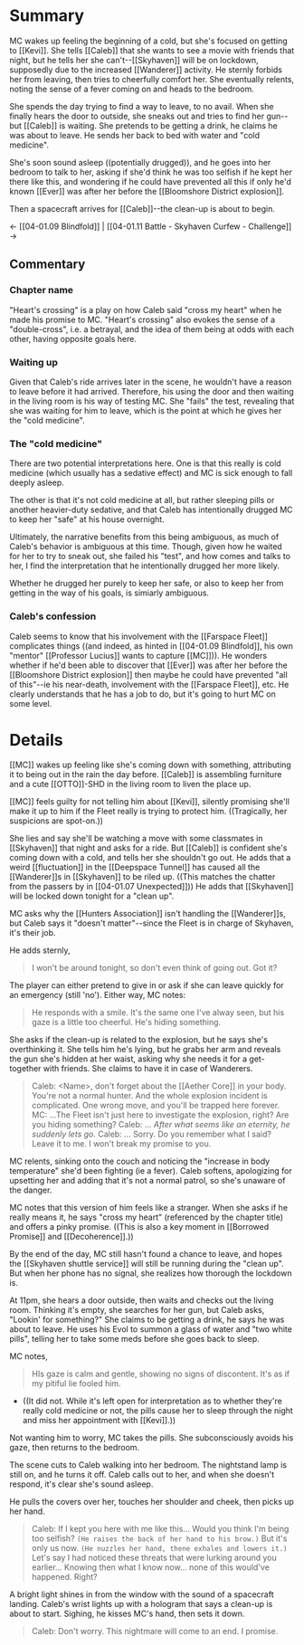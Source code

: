 # Summary
MC wakes up feeling the beginning of a cold, but she's focused on getting to [[Kevi]]. She tells [[Caleb]] that she wants to see a movie with friends that night, but he tells her she can't--[[Skyhaven]] will be on lockdown, supposedly due to the increased [[Wanderer]] activity. He sternly forbids her from leaving, then tries to cheerfully comfort her. She eventually relents, noting the sense of a fever coming on and heads to the bedroom.

She spends the day trying to find a way to leave, to no avail. When she finally hears the door to outside, she sneaks out and tries to find her gun--but [[Caleb]] is waiting. She pretends to be getting a drink, he claims he was about to leave. He sends her back to bed with water and "cold medicine". 

She's soon sound asleep ((potentially drugged)), and he goes into her bedroom to talk to her, asking if she'd think he was too selfish if he kept her there like this, and wondering if he could have prevented all this if only he'd known [[Ever]] was after her before the [[Bloomshore District explosion]].

Then a spacecraft arrives for [[Caleb]]--the clean-up is about to begin.

← [[04-01.09 Blindfold]] | [[04-01.11 Battle - Skyhaven Curfew - Challenge]] →

## Commentary

### Chapter name
"Heart's crossing" is a play on how Caleb said "cross my heart" when he made his promise to MC. "Heart's crossing" also evokes the sense of a "double-cross", i.e. a betrayal, and the idea of them being at odds with each other, having opposite goals here.
### Waiting up
Given that Caleb's ride arrives later in the scene, he wouldn't have a reason to leave before it had arrived. Therefore, his using the door and then waiting in the living room is his way of testing MC. She "fails" the test, revealing that she was waiting for him to leave, which is the point at which he gives her the "cold medicine".
### The "cold medicine"
There are two potential interpretations here. One is that this really is cold medicine (which usually has a sedative effect) and MC is sick enough to fall deeply asleep.

The other is that it's not cold medicine at all, but rather sleeping pills or another heavier-duty sedative, and that Caleb has intentionally drugged MC to keep her "safe" at his house overnight.

Ultimately, the narrative benefits from this being ambiguous, as much of Caleb's behavior is ambiguous at this time. Though, given how he waited for her to try to sneak out, she failed his "test", and how comes and talks to her, I find the interpretation that he intentionally drugged her more likely. 

Whether he drugged her purely to keep her safe, or also to keep her from getting in the way of his goals, is simiarly ambiguous.
### Caleb's confession
Caleb seems to know that his involvement with the [[Farspace Fleet]] complicates things ((and indeed, as hinted in [[04-01.09 Blindfold]], his own "mentor" [[Professor Lucius]] wants to capture [[MC]])). He wonders whether if he'd been able to discover that [[Ever]] was after her before the [[Bloomshore District explosion]] then maybe he could have prevented "all of this"--ie his near-death, involvement with the [[Farspace Fleet]], etc. He clearly understands that he has a job to do, but it's going to hurt MC on some level.

# Details
[[MC]] wakes up feeling like she's coming down with something, attributing it to being out in the rain the day before. [[Caleb]] is assembling furniture and a cute [[OTTO]]-SHD in the living room to liven the place up.

[[MC]] feels guilty for not telling him about [[Kevi]], silently promising she'll make it up to him if the Fleet really is trying to protect him. ((Tragically, her suspicions are spot-on.))

She lies and say she'll be watching a move with some classmates in [[Skyhaven]] that night and asks for a ride. But [[Caleb]] is confident she's coming down with a cold, and tells her she shouldn't go out. He adds that a weird [[fluctuation]] in the [[Deepspace Tunnel]] has caused all the [[Wanderer]]s in [[Skyhaven]] to be riled up. ((This matches the chatter from the passers by in [[04-01.07 Unexpected]])) He adds that [[Skyhaven]] will be locked down tonight for a "clean up". 

MC asks why the [[Hunters Association]] isn't handling the [[Wanderer]]s, but Caleb says it "doesn't matter"--since the Fleet is in charge of Skyhaven, it's their job.

He adds sternly,
> I won't be around tonight, so don't even think of going out. Got it?

The player can either pretend to give in or ask if she can leave quickly for an emergency (still 'no'). Either way, MC notes:
> He responds with a smile. It's the same one I've alway seen, but his gaze is a little too cheerful. He's hiding something.

She asks if the clean-up is related to the explosion, but he says she's overthinking it. She tells him he's lying, but he grabs her arm and reveals the gun she's hidden at her waist, asking why she needs it for a get-together with friends. She claims to have it in case of Wanderers.

> Caleb: \<Name>, don't forget about the [[Aether Core]] in your body. You're not a normal hunter. And the whole explosion incident is complicated. One wrong move, and you'll be trapped here forever.
> MC: ...The Fleet isn't just here to investigate the explosion, right? Are you hiding something?
> Caleb: ...
> *After what seems like an eternity, he suddenly lets go.*
> Caleb: ... Sorry. Do you remember what I said? Leave it to me. I won't break my promise to you.

MC relents, sinking onto the couch and noticing the "increase in body temperature" she'd been fighting (ie a fever). Caleb softens, apologizing for upsetting her and adding that it's not a normal patrol, so she's unaware of the danger.

MC notes that this version of him feels like a stranger. When she asks if he really means it, he says "cross my heart" (referenced by the chapter title) and offers a pinky promise. ((This is also a key moment in [[Borrowed Promise]] and [[Decoherence]].))

By the end of the day, MC still hasn't found a chance to leave, and hopes the [[Skyhaven shuttle service]] will still be running during the "clean up". But when her phone has no signal, she realizes how thorough the lockdown is. 

At 11pm, she hears a door outside, then waits and checks out the living room. Thinking it's empty, she searches for her gun, but Caleb asks, "Lookin' for something?" She claims to be getting a drink, he says he was about to leave. He uses his Evol to summon a glass of water and "two white pills", telling her to take some meds before she goes back to sleep.

MC notes,
> HIs gaze is calm and gentle, showing no signs of discontent. It's as if my pitiful lie fooled him.
* ((It did not. While it's left open for interpretation as to whether they're really cold medicine or not, the pills cause her to sleep through the night and miss her appointment with [[Kevi]].))

Not wanting him to worry, MC takes the pills. She subconsciously avoids his gaze, then returns to the bedroom.

The scene cuts to Caleb walking into her bedroom. The nightstand lamp is still on, and he turns it off. Caleb calls out to her, and when she doesn't respond, it's clear she's sound asleep.

He pulls the covers over her, touches her shoulder and cheek, then picks up her hand.
> Caleb: If I kept you here with me like this... Would you think I'm being too selfish? `(He raises the back of her hand to his brow.)` But it's only us now. `(He nuzzles her hand, thene exhales and lowers it.)` Let's say I had noticed these threats that were lurking around you earlier... Knowing then what I know now... none of this would've happened. Right?

A bright light shines in from the window with the sound of a spacecraft landing. Caleb's wrist lights up with a hologram that says a clean-up is about to start. Sighing, he kisses MC's hand, then sets it down.

> Caleb: Don't worry. This nightmare will come to an end. I promise.
